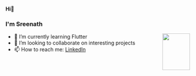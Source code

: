 #### Hi👋
### I'm Sreenath 
<img src="https://i.pinimg.com/originals/4a/7c/82/4a7c82f1225811fee292489f489c3770.gif" width=75 height=100 align="right"></img>
- 🌱 I’m currently learning Flutter
- 👯 I’m looking to collaborate on interesting projects
- 📫 How to reach me: [LinkedIn](https://www.linkedin.com/in/sreenath-kp-54862022a)

<!--
**sreenath-kp/sreenath-kp** is a ✨ _special_ ✨ repository because its `README.md` (this file) appears on your GitHub profile.

Here are some ideas to get you started:

- 🔭 I’m currently working on ...
- 🌱 I’m currently learning ...
- 👯 I’m looking to collaborate on ...
- 🤔 I’m looking for help with ...
- 💬 Ask me about ...
- 📫 How to reach me: ...
- 😄 Pronouns: ...
- ⚡ Fun fact: ...
-->
